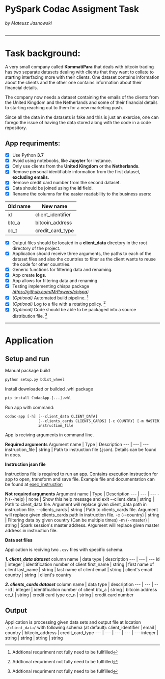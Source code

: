 # PySpark Codac Assigment Task
###### *by Mateusz Jasnowski*
---
# Task background:
A very small company called **KommatiPara** that deals with bitcoin trading has two separate datasets dealing with clients that they want to collate to starting interfacing more with their clients. One dataset contains information about the clients and the other one contains information about their financial details.

The company now needs a dataset containing the emails of the clients from the United Kingdom and the Netherlands and some of their financial details to starting reaching out to them for a new marketing push.

Since all the data in the datasets is fake and this is just an exercise, one can forego the issue of having the data stored along with the code in a code repository.
## App requriments:
- [x] Use Python **3.7**
- [x] Avoid using notebooks, like **Jupyter** for instance.
- [x] Only use clients from the **United Kingdom** or the **Netherlands**.
- [x] Remove personal identifiable information from the first dataset, **excluding emails**.
- [x] Remove credit card number from the second dataset.
- [x] Data should be joined using the **id** field.
- [x] Rename the columns for the easier readability to the business users:

|Old name|New name|
|--|--|
|id|client_identifier|
|btc_a|bitcoin_address|
|cc_t|credit_card_type|

- [x] Output files should be located in a **client_data** directory in the root directory of the project.
- [x] Application should receive three arguments, the paths to each of the dataset files and also the countries to filter as the client wants to reuse the code for other countries.
- [x] Generic functions for filtering data and renaming.
- [x] App create **logs**.
- [x] App allows for filtering data and renaming.
- [x] Testing implementing chispa package *https://github.com/MrPowers/chispa)*
- [x] *(Optional)* Automated build pipeline. [^1]
- [x] *(Optional)* Log to a file with a rotating policy. [^1]
- [x] *(Optional)* Code should be able to be packaged into a source distribution file. [^1]

[^1]: Addtional requriment not fully need to be fullfilled
---
# Application

## Setup and run

Manual package build
```python
python setup.py bdist_wheel
```

Install downloaded or builded .whl package
```python
pip install CodacApp-[...].whl
```

Run app with command:
```python
codac-app [-h] [--client_data CLIENT_DATA]
               [--clients_cards CLIENTS_CARDS] [-c COUNTRY] [-m MASTER]
               instruction_file
```

App is reciving arguments in command line.

**Required arguments**
Argument name | Type | Description
--- | --- | ---
instruction_file | string | Path to instruction file (.json). Details can be found in docs.

**Instruction json file**

Instructions file is required to run an app. Contains execution instruction for app to open, transform and save file. Example file and documentation can be found at [exec_instruction](exec_instuction/readme.md)

**Not required arguments**
Argument name | Type | Description
--- | --- | ---
-h (--help) | none | Show this help message and exit
--client_data | string | Path to client_data file. Argument will replace given client_data path in instruction file.
--clients_cards | string | Path to clients_cards file. Argument will replace given clients_cards path in instruction file.
-c (--country) | string | Filtering data by given country (Can be multiple times)
-m (--master) | string | Spark session's master address. Argument will replace given master address in instruction file.

**Data set files**

Application is reciving two ```.csv``` files with specific schema.

***1. client_data dataset***
column name | data type | description
--- | --- | ---
id | integer | identification number of client
first_name | string | first name of client
last_name | string | last name of client
email | string | client's email
country | string | client's country

***2. clients_cards dataset***
column name | data type | description
--- | --- | ---
id | integer | identification number of client
btc_a | string | bitcoin address
cc_t | string | credit card type
cc_n | string | credit card number

## Output

Application is processing given data sets and output file at location ```./client_data/``` with following schema (at default):
client_identifier | email | country | bitcoin_address | credit_card_type
--- | --- | --- | --- | ---
integer | string | string | string | string
